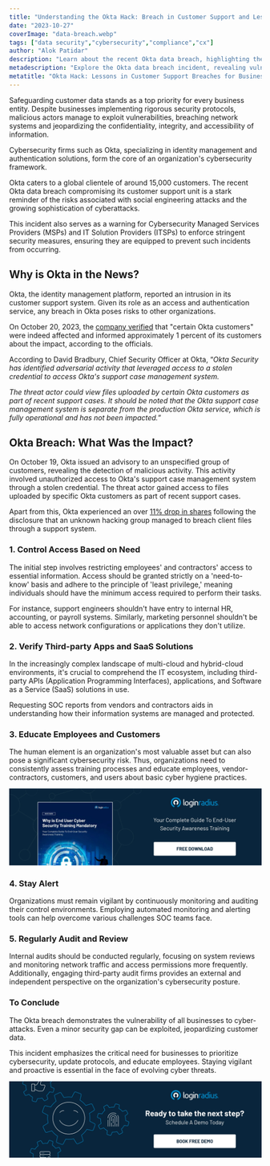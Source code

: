 ```yaml
---
title: "Understanding the Okta Hack: Breach in Customer Support and Lessons for Organizations"
date: "2023-10-27"
coverImage: "data-breach.webp"
tags: ["data security","cybersecurity","compliance","cx"]
author: "Alok Patidar"
description: "Learn about the recent Okta data breach, highlighting the risks businesses face from social engineering attacks. Discover the impact on Okta's customer support unit and understand the importance of stringent security measures for organizations. Learn from the breach and enhance your cybersecurity protocols to safeguard customer data effectively."
metadescription: "Explore the Okta data breach incident, revealing vulnerabilities in customer support systems. Learn valuable lessons in cybersecurity protocols."
metatitle: "Okta Hack: Lessons in Customer Support Breaches for Businesses"
---
```

Safeguarding customer data stands as a top priority for every business entity. Despite businesses implementing rigorous security protocols, malicious actors manage to exploit vulnerabilities, breaching network systems and jeopardizing the confidentiality, integrity, and accessibility of information.

Cybersecurity firms such as Okta, specializing in identity management and authentication solutions, form the core of an organization's cybersecurity framework. 

Okta caters to a global clientele of around 15,000 customers. The recent Okta data breach compromising its customer support unit is a stark reminder of the risks associated with social engineering attacks and the growing sophistication of cyberattacks. 

This incident also serves as a warning for Cybersecurity Managed Services Providers (MSPs) and IT Solution Providers (ITSPs) to enforce stringent security measures, ensuring they are equipped to prevent such incidents from occurring. 

## Why is Okta in the News?

Okta, the identity management platform, reported an intrusion in its customer support system. Given its role as an access and authentication service, any breach in Okta poses risks to other organizations. 

On October 20, 2023, the [company verified](https://sec.okta.com/harfiles) that "certain Okta customers" were indeed affected and informed approximately 1 percent of its customers about the impact, according to the officials. 

According to David Bradbury, Chief Security Officer at Okta, “_Okta Security has identified adversarial activity that leveraged access to a stolen credential to access Okta's support case management system._

_The threat actor could view files uploaded by certain Okta customers as part of recent support cases. It should be noted that the Okta support case management system is separate from the production Okta service, which is fully operational and has not been impacted._” 

## Okta Breach: What Was the Impact?

On October 19, Okta issued an advisory to an unspecified group of customers, revealing the detection of malicious activity. This activity involved unauthorized access to Okta's support case management system through a stolen credential. The threat actor gained access to files uploaded by specific Okta customers as part of recent support cases.

Apart from this, Okta experienced an over [11% drop in shares](https://www.cnbc.com/2023/10/23/okta-hack-wipes-out-more-than-2-billion-in-market-cap.html) following the disclosure that an unknown hacking group managed to breach client files through a support system.

### 1. Control Access Based on Need

The initial step involves restricting employees' and contractors' access to essential information. Access should be granted strictly on a 'need-to-know' basis and adhere to the principle of 'least privilege,' meaning individuals should have the minimum access required to perform their tasks. 

For instance, support engineers shouldn't have entry to internal HR, accounting, or payroll systems. Similarly, marketing personnel shouldn't be able to access network configurations or applications they don't utilize.

### 2. Verify Third-party Apps and SaaS Solutions

In the increasingly complex landscape of multi-cloud and hybrid-cloud environments, it's crucial to comprehend the IT ecosystem, including third-party APIs (Application Programming Interfaces), applications, and Software as a Service (SaaS) solutions in use. 

Requesting SOC reports from vendors and contractors aids in understanding how their information systems are managed and protected.

### 3. Educate Employees and Customers

The human element is an organization's most valuable asset but can also pose a significant cybersecurity risk. Thus, organizations need to consistently assess training processes and educate employees, vendor-contractors, customers, and users about basic cyber hygiene practices.

[![WP-end-user-cybersecurity](WP-end-user-cybersecurity.webp)](https://www.loginradius.com/resource/why-is-end-user-cyber-security-training-mandatory/)

### 4. Stay Alert

Organizations must remain vigilant by continuously monitoring and auditing their control environments. Employing automated monitoring and alerting tools can help overcome various challenges SOC teams face.

### 5. Regularly Audit and Review

Internal audits should be conducted regularly, focusing on system reviews and monitoring network traffic and access permissions more frequently. Additionally, engaging third-party audit firms provides an external and independent perspective on the organization's cybersecurity posture.

### To Conclude 

The Okta breach demonstrates the vulnerability of all businesses to cyber-attacks. Even a minor security gap can be exploited, jeopardizing customer data. 

This incident emphasizes the critical need for businesses to prioritize cybersecurity, update protocols, and educate employees. Staying vigilant and proactive is essential in the face of evolving cyber threats.

[![book-a-free-demo-loginradius](../../assets/book-a-demo-loginradius.webp)](https://www.loginradius.com/contact-us?utm_source=blog&utm_medium=web&utm_campaign=okta-hack-breach-lessons)